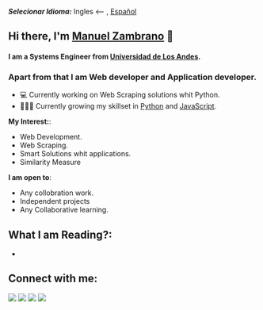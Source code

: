 ***Selecionar Idioma:*** Ingles <-- , [Español](https://github.com/mzgdev/mzgdev/blob/main/README-ES.md)
## Hi there, I'm [Manuel Zambrano](https://twitter.com/mzgdev) 👋


#### I am a Systems Engineer from [Universidad de Los Andes](http://www.ula.ve/index.php).

### Apart from that I am Web developer and Application developer.


- 💻 Currently working on Web Scraping solutions whit Python.
- 👨🏽‍💻 Currently growing my skillset in [Python]() and [JavaScript]().

**My Interest:**:
- Web Development.
- Web Scraping.
- Smart Solutions whit applications.
- Similarity Measure

 **I am open to**:

- Any collobration work.
- Independent projects
- Any Collaborative learning.
## What I am Reading?:
-
## Connect with me:

<p align = "center">

[<img src ="https://img.shields.io/badge/website-%23.svg?&style=for-the-badge&logo=www&logoColor=white%22&color=grey">](https://mzgdev.github.io)
[<img src="https://img.shields.io/badge/twitter-%231DA1F2.svg?&style=for-the-badge&logo=twitter&logoColor=white&color=blue" />](https://twitter.com/manuelzg_dev) 
[<img src="https://img.shields.io/badge/linkedin-%2312100E.svg?&style=for-the-badge&logo=linkedin&logoColor=white&color=grey" />](https://www.linkedin.com/in/manuelzg-dev/)
[<img src="https://img.shields.io/badge/instagram-%2312100E.svg?&style=for-the-badge&logo=instagram&logoColor=white&color=grey" />](https://instagram.com/manuelzg.dev)
</p>

